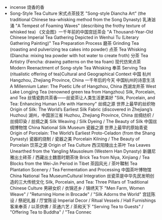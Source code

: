 - incense 烧香的香
- Song-Style Tea Culture
宋式点茶技艺
"Song-style Diancha Art" (the traditional Chinese tea-whisking method from the Song Dynasty)
乳涛汹涌
"A Tempest of Foaming Waves" (describing the frothy texture of whisked tea)
​《文会图》一千年前的中国宫廷茶会
"A Thousand-Year-Old Chinese Imperial Tea Gathering Depicted in Wenhui Tu (Literary Gathering Painting)"
​Tea Preparation Process
磨茶
Grinding Tea (roasting and pulverizing tea cakes into powder)
点茶
Tea Whisking (Diancha: mixing tea powder with hot water to create froth)
分茶
Tea Artistry (Fencha: drawing patterns on the tea foam)
现代仿宋点茶
Modern Reenactment of Song-style Tea Whisking
奉茶
Serving Tea (ritualistic offering of tea)
​Cultural and Geographical Context
中国 杭州
Hangzhou, Zhejiang Province, China
一千年后的今天 中国杭州的诗意生活
A Millennium Later: The Poetic Life of Hangzhou, China
西湖龙井茶
West Lake Longjing Tea (renowned green tea from Hangzhou)
​Silk, Porcelain, and Tea
丝情瓷韵共茶香——丝瓷茶让人类生活更美好
"Silk, Porcelain, and Tea: Enhancing Human Life with Harmony"
丝绸之源 世界上最早的丝织物
Origin of Silk: The World’s Earliest Silk Fabric (discovered in Zhejiang’s Huzhou)
湖州，中国浙江省
Huzhou, Zhejiang Province, China
丝绸纺织 / 丝绸印染 / 丝绸之美
Silk Weaving / Silk Dyeing / The Beauty of Silk
中国丝绸博物馆
China National Silk Museum
瓷器之源 世界上最早的原始青瓷
Origin of Porcelain: The World’s Earliest Proto-Celadon (from the Shang Dynasty)
瓷器的烧制 / 瓷器之美
Porcelain Kilning / The Beauty of Porcelain
饮茶之源
Origin of Tea Culture
西汉阳陵出土茶叶
Tea Leaves Unearthed from the Yangling Mausoleum (Western Han Dynasty)
新疆尼雅出土砖茶 / 西藏出土魏晋时期茶块
Brick Tea from Niya, Xinjiang / Tea Blocks from the Wei-Jin Period in Tibet
茶园风光 / 茶叶鞣制
Tea Plantation Scenery / Tea Fermentation and Processing
中国茶叶博物馆
China National Tea Museum
​Cultural Integration
丝瓷茶是中华先民发明创造的三大传统文化
Silk, Porcelain, and Tea: Three Pillars of Traditional Chinese Culture
男耕女织 / 衣锦还乡 / 锦绣天下
"Men Farm, Women Weave" / "Returning Home in Brocade" / "Silk Adorns the World"
宫廷陈设 / 祭祀礼器 / 厅堂陈设
Imperial Decor / Ritual Vessels / Hall Furnishings
客来奉茶 / 以茶供佛 / 茶通六艺 / 茶和天下
"Serving Tea to Guests" / "Offering Tea to Buddha" / "Tea Connec